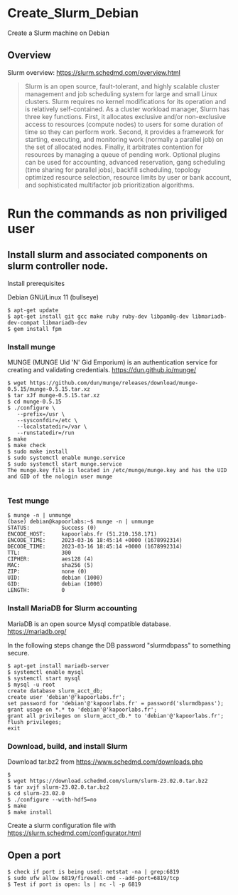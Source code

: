 # Create_Slurm_Debian
Create a Slurm machine on Debian

## Overview



Slurm overview: https://slurm.schedmd.com/overview.html

> Slurm is an open source, fault-tolerant, and highly scalable cluster management and job scheduling system for large and small Linux clusters. Slurm requires no kernel modifications for its operation and is relatively self-contained. As a cluster workload manager, Slurm has three key functions. First, it allocates exclusive and/or non-exclusive access to resources (compute nodes) to users for some duration of time so they can perform work. Second, it provides a framework for starting, executing, and monitoring work (normally a parallel job) on the set of allocated nodes. Finally, it arbitrates contention for resources by managing a queue of pending work. Optional plugins can be used for accounting, advanced reservation, gang scheduling (time sharing for parallel jobs), backfill scheduling, topology optimized resource selection, resource limits by user or bank account, and sophisticated multifactor job prioritization algorithms.


# Run the commands as non priviliged user
## Install slurm and associated components on slurm controller node.
Install prerequisites 

Debian GNU/Linux 11 (bullseye)
```console
$ apt-get update
$ apt-get install git gcc make ruby ruby-dev libpam0g-dev libmariadb-dev-compat libmariadb-dev
$ gem install fpm
```


### Install munge
MUNGE (MUNGE Uid 'N' Gid Emporium) is an authentication service for creating and validating credentials.
https://dun.github.io/munge/


```console
$ wget https://github.com/dun/munge/releases/download/munge-0.5.15/munge-0.5.15.tar.xz
$ tar xJf munge-0.5.15.tar.xz
$ cd munge-0.5.15
$ ./configure \
   --prefix=/usr \
   --sysconfdir=/etc \
   --localstatedir=/var \
   --runstatedir=/run
$ make
$ make check
$ sudo make install
$ sudo systemctl enable munge.service
$ sudo systemctl start munge.service
The munge.key file is located in /etc/munge/munge.key and has the UID and GID of the nologin user munge


```


### Test munge
```console
$ munge -n | unmunge
(base) debian@kapoorlabs:~$ munge -n | unmunge
STATUS:          Success (0)
ENCODE_HOST:     kapoorlabs.fr (51.210.158.171)
ENCODE_TIME:     2023-03-16 18:45:14 +0000 (1678992314)
DECODE_TIME:     2023-03-16 18:45:14 +0000 (1678992314)
TTL:             300
CIPHER:          aes128 (4)
MAC:             sha256 (5)
ZIP:             none (0)
UID:             debian (1000)
GID:             debian (1000)
LENGTH:          0
```

### Install MariaDB for Slurm accounting
MariaDB is an open source Mysql compatible database.
https://mariadb.org/

In the following steps change the DB password "slurmdbpass" to something secure.


```console
$ apt-get install mariadb-server
$ systemctl enable mysql
$ systemctl start mysql
$ mysql -u root
create database slurm_acct_db;
create user 'debian'@'kapoorlabs.fr';
set password for 'debian'@'kapoorlabs.fr' = password('slurmdbpass');
grant usage on *.* to 'debian'@'kapoorlabs.fr';
grant all privileges on slurm_acct_db.* to 'debian'@'kapoorlabs.fr';
flush privileges;
exit
```



### Download, build, and install Slurm
Download tar.bz2 from https://www.schedmd.com/downloads.php 

```console
$ 
$ wget https://download.schedmd.com/slurm/slurm-23.02.0.tar.bz2
$ tar xvjf slurm-23.02.0.tar.bz2
$ cd slurm-23.02.0
$ ./configure --with-hdf5=no
$ make
$ make install
```
Create a slurm configuration file with https://slurm.schedmd.com/configurator.html

## Open a port
```console
$ check if port is being used: netstat -na | grep:6819
$ sudo ufw allow 6819/firewall-cmd --add-port=6819/tcp
$ Test if port is open: ls | nc -l -p 6819
```






